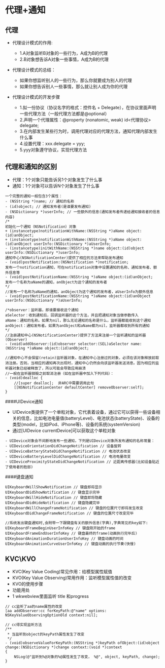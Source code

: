 # 代理+通知
## 代理
* 代理设计模式的作用:
    * 1.A对象监听B对象的一些行为，A成为B的代理
    * 2.B对象想告诉A对象一些事情，A成为B的代理

* 代理设计模式的总结：
    * 如果你想监听别人的一些行为，那么你就要成为别人的代理
    * 如果你想告诉别人一些事情，那么就让别人成为你的代理

* 代理设计模式的开发步骤
    * 1.拟一份协议（协议名字的格式：控件名 + Delegate），在协议里面声明一些代理方法（一般代理方法都是@optional）
    * 2.声明一个代理属性：@property (nonatomic, weak) id<代理协议> delegate;
    * 3.在内部发生某些行为时，调用代理对应的代理方法，通知代理内部发生什么事
    * 4.设置代理：xxx.delegate = yyy;
    * 5.yyy对象遵守协议，实现代理方法

## 代理和通知的区别
- 代理：1个对象只能告诉另1个对象发生了什么事
- 通知：1个对象可以告诉N个对象发生了什么事

```objc
一个完整的通知一般包含3个属性：
- (NSString *)name; // 通知的名称
- (id)object; // 通知发布者(是谁要发布通知)
- (NSDictionary *)userInfo; // 一些额外的信息(通知发布者传递给通知接收者的信息内容)
/*
初始化一个通知（NSNotification）对象
+ (instancetype)notificationWithName:(NSString *)aName object:(id)anObject;
+ (instancetype)notificationWithName:(NSString *)aName object:(id)anObject userInfo:(NSDictionary *)aUserInfo;
- (instancetype)initWithName:(NSString *)name object:(id)object userInfo:(NSDictionary *)userInfo;
通知中心(NSNotificationCenter)提供了相应的方法来帮助发布通知
- (void)postNotification:(NSNotification *)notification;
发布一个notification通知，可在notification对象中设置通知的名称、通知发布者、额外信息等
- (void)postNotificationName:(NSString *)aName object:(id)anObject;
发布一个名称为aName的通知，anObject为这个通知的发布者
*/
//发布一个名称为aName的通知，anObject为这个通知的发布者，aUserInfo为额外信息
- (void)postNotificationName:(NSString *)aName object:(id)anObject userInfo:(NSDictionary *)aUserInfo;

/*observer：监听器，即谁要接收这个通知
aSelector：收到通知后，回调监听器的这个方法，并且把通知对象当做参数传入
aName：通知的名称。如果为nil，那么无论通知的名称是什么，监听器都能收到这个通知
anObject：通知发布者。如果为anObject和aName都为nil，监听器都收到所有的通知
*/
//注册通知中心(NSNotificationCenter)提供了方法来注册一个监听通知的监听器(Observer)
- (void)addObserver:(id)observer selector:(SEL)aSelector name:(NSString *)aName object:(id)anObject;

//通知中心不会保留(retain)监听器对象，在通知中心注册过的对象，必须在该对象释放前取消注册。否则，当相应的通知再次出现时，通知中心仍然会向该监听器发送消息。因为相应的监听器对象已经被释放了，所以可能会导致应用崩溃
//一般在监听器销毁之前取消注册（如在监听器中加入下列代码）：
- (void)dealloc {
	//[super dealloc];  非ARC中需要调用此句
    [[NSNotificationCenter defaultCenter] removeObserver:self];
}
```
####UIDevice通知
- UIDevice类提供了一个单粒对象，它代表着设备，通过它可以获得一些设备相关的信息，比如电池电量值(batteryLevel)、电池状态(batteryState)、设备的类型(model，比如iPod、iPhone等)、设备的系统(systemVersion)
- 通过[UIDevice currentDevice]可以获取这个单粒对象

```objc
- UIDevice对象会不间断地发布一些通知，下列是UIDevice对象所发布通知的名称常量：
- UIDeviceOrientationDidChangeNotification // 设备旋转
- UIDeviceBatteryStateDidChangeNotification // 电池状态改变
- UIDeviceBatteryLevelDidChangeNotification // 电池电量改变
- UIDeviceProximityStateDidChangeNotification // 近距离传感器(比如设备贴近了使用者的脸部)
```

####键盘通知
```objc
UIKeyboardWillShowNotification // 键盘即将显示
UIKeyboardDidShowNotification // 键盘显示完毕
UIKeyboardWillHideNotification // 键盘即将隐藏
UIKeyboardDidHideNotification // 键盘隐藏完毕
UIKeyboardWillChangeFrameNotification // 键盘的位置尺寸即将发生改变
UIKeyboardDidChangeFrameNotification // 键盘的位置尺寸改变完毕

//系统发出键盘通知时,会附带一下跟键盘有关的额外信息(字典),字典常见的key如下:
UIKeyboardFrameBeginUserInfoKey // 键盘刚开始的frame
UIKeyboardFrameEndUserInfoKey // 键盘最终的frame(动画执行完毕后)
UIKeyboardAnimationDurationUserInfoKey // 键盘动画的时间
UIKeyboardAnimationCurveUserInfoKey // 键盘动画的执行节奏(快慢)
```
## KVC\KVO
- KVC(Key Value Coding)常见作用：给模型属性赋值
- KVO(Key Value Observing)常用作用：监听模型属性值的改变
- KVO的使用步骤<br>
- 功能用处
 -  1 wkwebview里面监听 title 和progress

```objc
// cc监听了aa的name属性的改变
[aa addObserver:cc forKeyPath:@"name" options: NSKeyValueObservingOptionOld context:nil];

// cc得实现监听方法
/**
 * 当监听到object的keyPath属性发生了改变
 */
- (void)observeValueForKeyPath:(NSString *)keyPath ofObject:(id)object change:(NSDictionary *)change context:(void *)context
{
    NSLog(@"监听到%@对象的%@属性发生了改变， %@", object, keyPath, change);
}
```

